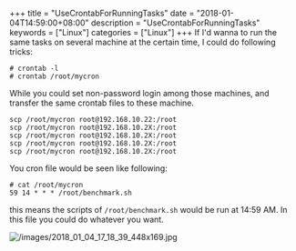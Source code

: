 +++
title = "UseCrontabForRunningTasks"
date = "2018-01-04T14:59:00+08:00"
description = "UseCrontabForRunningTasks"
keywords = ["Linux"]
categories = ["Linux"]
+++
If I'd wanna to run the same tasks on several machine at the certain time, I
could do following tricks:    

```
# crontab -l
# crontab /root/mycron
```
While you could set non-password login among those machines, and transfer the
same crontab files to these machine.    

```
scp /root/mycron root@192.168.10.22:/root
scp /root/mycron root@192.168.10.2X:/root
scp /root/mycron root@192.168.10.2X:/root
scp /root/mycron root@192.168.10.2X:/root
scp /root/mycron root@192.168.10.2X:/root
```
You cron file would be seen like following:    

```
# cat /root/mycron
59 14 * * * /root/benchmark.sh
```
this means the scripts of `/root/benchmark.sh` would be run at 14:59 AM. In
this file you could do whatever you want.    

![/images/2018_01_04_17_18_39_448x169.jpg](/images/2018_01_04_17_18_39_448x169.jpg)

